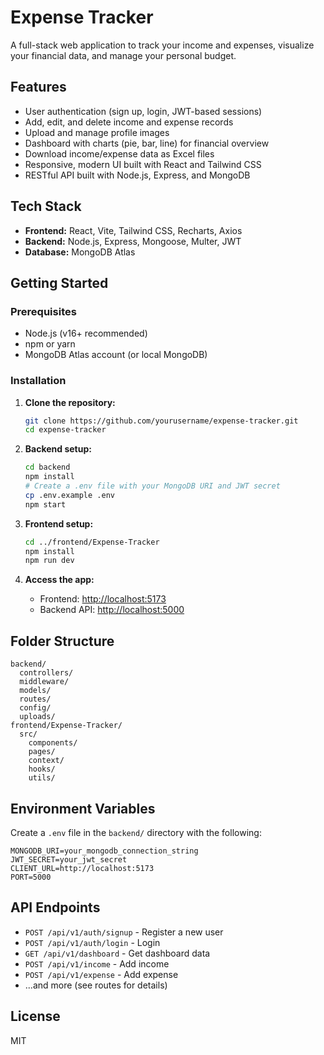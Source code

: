 # Expense Tracker

A full-stack web application to track your income and expenses, visualize your financial data, and manage your personal budget.

## Features

- User authentication (sign up, login, JWT-based sessions)
- Add, edit, and delete income and expense records
- Upload and manage profile images
- Dashboard with charts (pie, bar, line) for financial overview
- Download income/expense data as Excel files
- Responsive, modern UI built with React and Tailwind CSS
- RESTful API built with Node.js, Express, and MongoDB

## Tech Stack

- **Frontend:** React, Vite, Tailwind CSS, Recharts, Axios
- **Backend:** Node.js, Express, Mongoose, Multer, JWT
- **Database:** MongoDB Atlas

## Getting Started

### Prerequisites
- Node.js (v16+ recommended)
- npm or yarn
- MongoDB Atlas account (or local MongoDB)

### Installation

1. **Clone the repository:**
   ```sh
   git clone https://github.com/yourusername/expense-tracker.git
   cd expense-tracker
   ```

2. **Backend setup:**
   ```sh
   cd backend
   npm install
   # Create a .env file with your MongoDB URI and JWT secret
   cp .env.example .env
   npm start
   ```

3. **Frontend setup:**
   ```sh
   cd ../frontend/Expense-Tracker
   npm install
   npm run dev
   ```

4. **Access the app:**
   - Frontend: [http://localhost:5173](http://localhost:5173)
   - Backend API: [http://localhost:5000](http://localhost:5000)

## Folder Structure

```
backend/
  controllers/
  middleware/
  models/
  routes/
  config/
  uploads/
frontend/Expense-Tracker/
  src/
    components/
    pages/
    context/
    hooks/
    utils/
```

## Environment Variables

Create a `.env` file in the `backend/` directory with the following:

```
MONGODB_URI=your_mongodb_connection_string
JWT_SECRET=your_jwt_secret
CLIENT_URL=http://localhost:5173
PORT=5000
```

## API Endpoints

- `POST /api/v1/auth/signup` - Register a new user
- `POST /api/v1/auth/login` - Login
- `GET /api/v1/dashboard` - Get dashboard data
- `POST /api/v1/income` - Add income
- `POST /api/v1/expense` - Add expense
- ...and more (see routes for details)

## License

MIT
